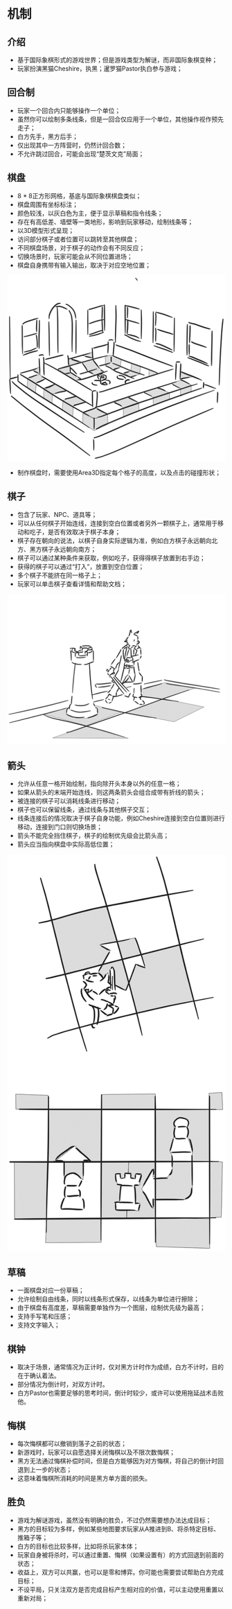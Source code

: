 # 机制

## 介绍

- 基于国际象棋形式的游戏世界；但是游戏类型为解谜，而非国际象棋变种；
- 玩家扮演黑猫Cheshire，执黑；暹罗猫Pastor执白参与游戏；

## 回合制

- 玩家一个回合内只能够操作一个单位；
- 虽然你可以绘制多条线条，但是一回合仅应用于一个单位，其他操作视作预先走子；
- 白方先手，黑方后手；
- 仅出现其中一方阵营时，仍然计回合数；
- 不允许跳过回合，可能会出现“楚茨文克”局面；

## 棋盘

- 8 * 8正方形网格，基底与国际象棋棋盘类似；
- 棋盘周围有坐标标注；
- 颜色较浅，以灰白色为主，便于显示草稿和指令线条；
- 存在有高低差、墙壁等一类地形，影响到玩家移动，绘制线条等；
- 以3D模型形式呈现；
- 访问部分棋子或者位置可以跳转至其他棋盘；
- 不同棋盘场景，对于棋子的动作会有不同反应；
- 切换场景时，玩家可能会从不同位置进场；
- 棋盘自身携带有输入输出，取决于对应空地位置；

![image](chessboard.svg)

- 制作棋盘时，需要使用Area3D指定每个格子的高度，以及点击的碰撞形状；

## 棋子

- 包含了玩家、NPC、道具等；
- 可以从任何棋子开始连线，连接到空白位置或者另外一颗棋子上，通常用于移动和吃子，是否有效取决于棋子本身；
- 棋子存在朝向的说法，以棋子自身实际逻辑为准，例如白方棋子永远朝向北方、黑方棋子永远朝向南方；
- 棋子可以通过某种条件来获取，例如吃子，获得得棋子放置到右手边；
- 获得的棋子可以通过“打入”，放置到空白位置；
- 多个棋子不能挤在同一格子上；
- 玩家可以单击棋子查看详情和帮助文档；

![image](piece.svg)

## 箭头

- 允许从任意一格开始绘制，指向除开头本身以外的任意一格；
- 如果从箭头的末端开始连线，则这两条箭头会组合成带有折线的箭头；
- 被连接的棋子可以消耗线条进行移动；
- 棋子也可以保留线条，通过线条与其他棋子交互；
- 线条连接后的情况取决于棋子自身功能，例如Cheshire连接到空白位置则进行移动，连接到门口则切换场景；
- 箭头不能完全挡住棋子，棋子的绘制优先级会比箭头高；
- 箭头应当指向棋盘中实际高低位置；

![image](navigation.svg)

## 草稿

- 一面棋盘对应一份草稿；
- 允许绘制自由线条，同时以线条形式保存，以线条为单位进行擦除；
- 由于棋盘有高度差，草稿需要单独作为一个图层，绘制优先级为最高；
- 支持手写笔和压感；
- 支持文字输入；

## 棋钟

- 取决于场景，通常情况为正计时，仅对黑方计时作为成绩，白方不计时，目的在于确认着法。
- 部分情况为倒计时，对双方计时。
- 白方Pastor也需要足够的思考时间，倒计时较少，或许可以使用拖延战术击败他。

## 悔棋

- 每次悔棋都可以撤销到落子之前的状态；
- 新游戏时，玩家可以自愿选择关闭悔棋以及不限次数悔棋；
- 黑方无法通过悔棋补偿时间，但是白方能够因为对方悔棋，将自己的倒计时回退到上一步的状态；
- 这意味着悔棋所消耗的时间是黑方单方面的损失。

## 胜负

- 游戏为解谜游戏，虽然没有明确的胜负，不过仍然需要想办法达成目标；
- 黑方的目标较为多样，例如某些地图要求玩家从A推进到B、将杀特定目标、推箱子等；
- 白方的目标也比较多样，比如将杀玩家本体；
- 玩家自身被将杀时，可以通过重置、悔棋（如果设置有）的方式回退到前面的状态；
- 收益上，双方可以共赢，也可以是零和博弈。你可能也需要尝试帮助白方完成目标；
- 不设平局，只关注双方是否完成目标产生相对应的价值，可以主动使用重置以重新对局；


